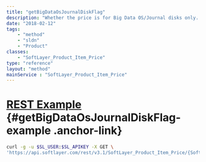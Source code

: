 ```yaml
---
title: "getBigDataOsJournalDiskFlag"
description: "Whether the price is for Big Data OS/Journal disks only. (Deprecated)"
date: "2018-02-12"
tags:
    - "method"
    - "sldn"
    - "Product"
classes:
    - "SoftLayer_Product_Item_Price"
type: "reference"
layout: "method"
mainService : "SoftLayer_Product_Item_Price"
---
```


# [REST Example](#getBigDataOsJournalDiskFlag-example) <a href="/article/rest/"><i class="fas fa-question"></i></a> {#getBigDataOsJournalDiskFlag-example .anchor-link} 
```bash
curl -g -u $SL_USER:$SL_APIKEY -X GET \
'https://api.softlayer.com/rest/v3.1/SoftLayer_Product_Item_Price/{SoftLayer_Product_Item_PriceID}/getBigDataOsJournalDiskFlag'
```
